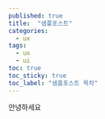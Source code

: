 ```yaml
---
published: true
title:  "샘플포스트"
categories:
  - ux
tags:
  - ux
  - ui
toc: true
toc_sticky: true
toc_label: "샘플포스트 목차"
---
```


안녕하세요

